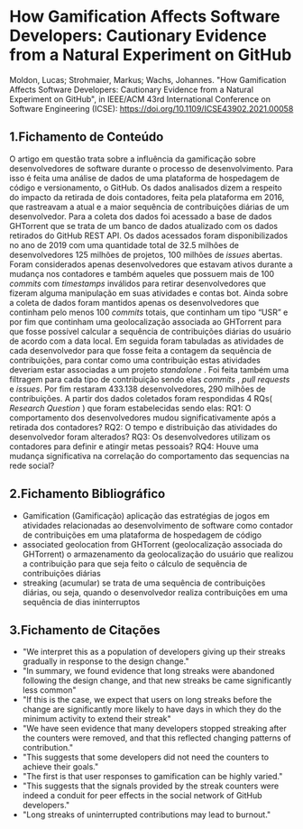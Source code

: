 # How Gamification Affects Software Developers: Cautionary Evidence from a Natural Experiment on GitHub

 Moldon, Lucas; Strohmaier, Markus; Wachs, Johannes. "How Gamification Affects Software Developers: Cautionary Evidence from a Natural Experiment on GitHub", in IEEE/ACM 43rd International Conference on Software Engineering (ICSE): https://doi.org/10.1109/ICSE43902.2021.00058

## 1.Fichamento de Conteúdo

O artigo em questão trata sobre a influência da gamificação sobre desenvolvedores de software durante o processo de desenvolvimento. 
Para isso é feita uma análise de dados de uma plataforma de hospedagem de código e versionamento, o GitHub. Os dados analisados dizem a respeito do
impacto da retirada de dois contadores, feita pela plataforma em 2016, que rastreavam a atual e a maior sequência de contribuições diárias de um
desenvolvedor. Para a coleta dos dados foi acessado a base de dados GHTorrent que se trata de um banco de dados atualizado com os dados retirados 
do GitHub REST API. Os dados acessados foram disponibilizados no ano de 2019 com uma quantidade total de 32.5 milhões de desenvolvedores 125 milhões 
de projetos, 100 milhões de <em> issues </em> abertas. Foram considerados apenas desenvolvedores que estavam ativos durante a mudança nos contadores e também aqueles
que possuem mais de 100 <em> commits </em> com <em> timestamps </em> inválidos para retirar desenvolvedores que fizeram alguma manipulação em suas atividades e contas bot. Ainda 
sobre a coleta de dados foram mantidos apenas os desenvolvedores que continham pelo menos 100 <em> commits </em> totais, que continham um tipo “USR” e por fim que  continham
uma geolocalização associada ao GHTorrent para que fosse possível calcular a sequência de contribuições diárias do usuário de acordo com a data local. Em seguida 
foram tabuladas as atividades de cada desenvolvedor para que fosse feita a contagem da sequência de contribuições, para contar como uma contribuição estas atividades 
deveriam estar associadas a um projeto <em> standalone </em>. Foi feita também uma filtragem para cada tipo de contribuição sendo elas <em> commits </em>, <em> pull requests </em> e <em>issues</em>. Por fim restaram 433.138 desenvolvedores, 290 milhões de contribuições. A partir dos dados coletados foram respondidas 4 RQs(<em> Research Question </em>) que foram estabelecidas
sendo elas: RQ1: O comportamento dos desenvolvedores mudou significativamente após a retirada dos contadores? RQ2: O tempo e distribuição das atividades do desenvolvedor
foram alterados? RQ3: Os desenvolvedores utilizam os contadores para definir e atingir metas pessoais? RQ4: Houve uma mudança significativa na correlação do comportamento
das sequencias na rede social?

## 2.Fichamento Bibliográfico
- Gamification (Gamificação) aplicação das estratégias de jogos em atividades relacionadas ao desenvolvimento de software como contador de contribuições em uma plataforma de hospedagem de código
- associated geolocation from GHTorrent (geolocalização associada do GHTorrent) o armazenamento da geolocalização do usuário que realizou a contribuição para que seja feito o cálculo de sequência de contribuições diárias 
- streaking (acumular) se trata de uma sequência de contribuições diárias, ou seja, quando o desenvolvedor realiza contribuições em uma sequência de dias ininterruptos 

## 3.Fichamento de Citações

- "We interpret this as a population of developers giving up their streaks gradually in response to the design change."
- "In summary, we found evidence that long streaks were abandoned following the design change, and that new streaks be came significantly less common"
- "If this is the case, we expect that users on long streaks before the change are significantly more likely to have days in which they do the minimum activity to extend their streak"
- "We have seen evidence that many developers stopped streaking after the counters were removed, and that this reflected changing patterns of contribution."
- "This suggests that some developers did not need the counters to achieve their goals."
- "The first is that user responses to gamification can be highly varied."
- "This suggests that the signals provided by the streak counters were indeed a conduit for peer effects in the social network of GitHub developers."
- "Long streaks of uninterrupted contributions may lead to burnout."
